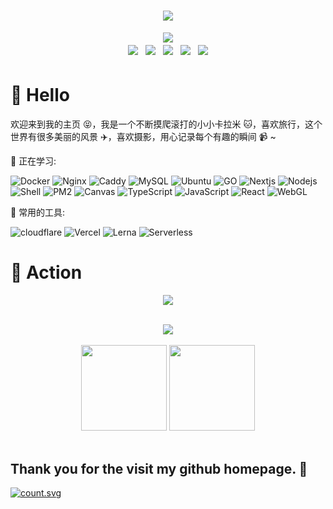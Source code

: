 <!-- 动态打字效果 -->
<h1 align="center">
  <a href="https://emooa.com/">
    <img src="https://readme-typing-svg.herokuapp.com?color=%2336BCF7&lines=因为不可能，所以才值得相信～;Hello There !">
  </a>
</h1>

<!-- 贪吃蛇代码贡献图 -->
<div align="center"><img src="https://github.com/heiemooa/heiemooa/blob/assets/github-snake.gif?raw=true" /></div>

<!-- 个人资料徽标 -->
<div align="center" style="margin-bottom: 40px">
  <a href="https://t.me/heiemooa"><img src="https://img.shields.io/badge/个人主页-1a6cba?style=flat-square&logo=homeadvisor&logoColor=fff" style="margin: 4px"></a>
  <a href="https://blog.emooa.com/"><img src="https://img.shields.io/badge/博客-40c100?style=flat-square&logo=apachespark&logoColor=fadb14" style="margin: 4px"></a>
  <a href="mailto:heiemooa@gmail.com"><img src="https://img.shields.io/badge/邮件-fceaeb?style=flat-square&logo=gmail" style="margin: 4px"></a>
  <a href="https://twitter.com/heiemooa"><img src="https://img.shields.io/badge/推特-000000?style=flat-square&logo=x" style="margin: 4px"></a>
  <a href="https://t.me/heiemooa"><img src="https://img.shields.io/badge/即时通讯-d4eaff?style=flat-square&logo=telegram" style="margin: 4px"s></a>
</div>

# 🙋 Hello

欢迎来到我的主页 😝，我是一个不断摸爬滚打的小小卡拉米 🐱，喜欢旅行，这个世界有很多美丽的风景 ✈️，喜欢摄影，用心记录每个有趣的瞬间 📹 ~

💪 正在学习:
<br>

![Docker](https://img.shields.io/badge/Docker-d4eaff?style=flat-square&logo=docker)
![Nginx](https://img.shields.io/badge/Nginx-009639?style=flat-square&logo=nginx)
![Caddy](https://img.shields.io/badge/Caddy-d4eaff?style=flat-square&logo=caddy)
![MySQL](https://img.shields.io/badge/MySQL-4479A1?style=flat-square&logo=mysql&logoColor=white)
![Ubuntu](https://img.shields.io/badge/Ubuntu-ffb9a1?style=flat-square&logo=ubuntu)
![GO](https://img.shields.io/badge/Go-d4eaff?style=flat-square&logo=go)
![Nextjs](https://img.shields.io/badge/Nextjs-333?style=style=flat-square&logo=nextdotjs)
![Nodejs](https://img.shields.io/badge/Nodejs-c0ebd?style=flat-square&logo=nodedotjs&logoColor=white)
![Shell](https://img.shields.io/badge/Shell-FFD500?style=style=flat-square&logo=gnu-bash&logoColor=white)
![PM2](https://img.shields.io/badge/PM2-2B037A?style=flat-square&logo=pm2)
![Canvas](https://img.shields.io/badge/Canvas-E72429?style=flat-square&logo=canvas)
![TypeScript](https://img.shields.io/badge/TypeScript-%23007ACC.svg?style=flat-square&logo=typescript&logoColor=white)
![JavaScript](https://img.shields.io/badge/JavaScript-F7DF1E?style=flat-square&logo=javascript&logoColor=white)
![React](https://img.shields.io/badge/React-d4eaff?style=flat-square&logo=React)
![WebGL](https://img.shields.io/badge/WebGL-990000?style=flat-square&logo=webgl)

🧰 常用的工具:
<br>

![cloudflare](https://img.shields.io/badge/cloudflare-fceaeb?style=flat-square&logo=cloudflare)
![Vercel](https://img.shields.io/badge/vercel-333?style=flat-square&logo=vercel)
![Lerna](https://img.shields.io/badge/Lerna-9333EA?style=flat-square&logo=lerna)
![Serverless](https://img.shields.io/badge/Serverless-333?style=flat-square&logo=serverless)

# 🚀 Action

<!-- 连续提交代码天数记录 -->
<p align="center">
  <img align="center" src="https://github-readme-streak-stats.herokuapp.com/?user=heiemooa&theme=dark&hide_border=true" />
</p>
<br>

<!-- GitHub奖杯🏆 -->
<div align="center"><img  src="https://github-profile-trophy.vercel.app/?username=heiemooa&theme=gruvbox&row=1&column=7&no-frame=true&no-bg=true" /></div>
<br>

<!-- GitHub数据统计 -->
<div align="center">
  <img height="137px" src="https://github-readme-stats.vercel.app/api?username=heiemooa&show_icons=true&line_height=21&text_color=333&icon_color=555&bg_color=0,ea616155,ffc64d55,fffc4d55,52fa5a55&theme=graywhite" />
  <img height="137px" src="https://github-readme-stats.vercel.app/api/top-langs/?username=heiemooa&layout=compact&langs_count=6&text_color=333&icon_color=fff&bg_color=0,52fa5a55,4dfcff55,c64dff55&theme=graywhite" />
</div>
<br>

<!-- 访客数统计徽标 -->
<h2>Thank you for the visit my github homepage. 👀</h2>

<a href="http://profile-counter.glitch.me/heiemooa/count.svg">
  <img alt="count.svg" src="http://profile-counter.glitch.me/heiemooa/count.svg" />
</a>
